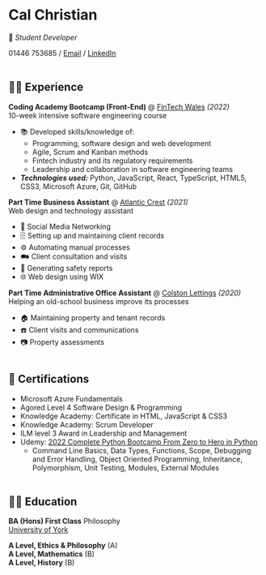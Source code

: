 # Cal Christian

🤖 _Student Developer_

01446 753685 / [Email](mailto:callumchristian00@gmail.com) / [LinkedIn](https://www.linkedin.com/in/cal-christian/)
<br><br>
## 👨‍💻 Experience

**Coding Academy Bootcamp (Front-End)** @ [FinTech Wales](https://fintechwales.org/) _(2022)_<br>
10-week intensive software engineering course
  - 📚 Developed skills/knowledge of:
    - Programming, software design and web development
    - Agile, Scrum and Kanban methods
    - Fintech industry and its regulatory requirements
    - Leadership and collaboration in software engineering teams
  - **_Technologies used:_** Python, JavaScript, React, TypeScript, HTML5, CSS3, Microsoft Azure, Git, GitHub

**Part Time Business Assistant** @ [Atlantic Crest](https://www.atlanticcrest.com/) _(2021)_<br>
Web design and technology assistant
  - 🤝 Social Media Networking
  - 🗄️ Setting up and maintaining client records
  - ⚙️ Automating manual processes
  - 🗪 Client consultation and visits
  - 👷 Generating safety reports
  - 🌐 Web design using WIX

**Part Time Administrative Office Assistant** @ [Colston Lettings](http://www.colstonlettings.co.uk/) _(2020)_<br>
Helping an old-school business improve its processes
  - 🏠 Maintaining property and tenant records
  - ☎️ Client visits and communications
  - 📷 Property assessments 
<br><br>

## 📜 Certifications
  - Microsoft Azure Fundamentals
  - Agored Level 4 Software Design & Programming
  - Knowledge Academy: Certificate in HTML, JavaScript & CSS3
  - Knowledge Academy: Scrum Developer
  - ILM level 3 Award in Leadership and Management
  - Udemy: [2022 Complete Python Bootcamp From Zero to Hero in Python](https://www.udemy.com/course/complete-python-bootcamp/)
    - Command Line Basics, Data Types, Functions, Scope, Debugging and Error Handling, Object Oriented Programming, Inheritance, Polymorphism, Unit Testing, Modules, External Modules
<br><br>

## 👨‍🎓 Education

**BA (Hons) First Class** Philosophy<br>
[University of York](https://www.york.ac.uk/)

**A Level, Ethics & Philosophy** (A)<br>
**A Level, Mathematics** (B)<br>
**A Level, History** (B)<br>
